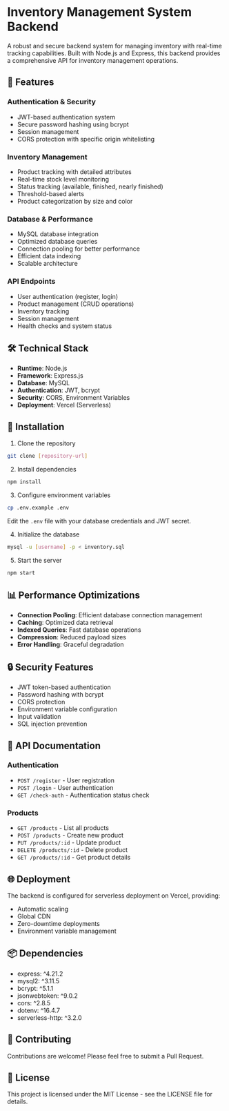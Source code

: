 # Inventory Management System Backend

A robust and secure backend system for managing inventory with real-time tracking capabilities. Built with Node.js and Express, this backend provides a comprehensive API for inventory management operations.

## 🚀 Features

### Authentication & Security

- JWT-based authentication system
- Secure password hashing using bcrypt
- Session management
- CORS protection with specific origin whitelisting

### Inventory Management

- Product tracking with detailed attributes
- Real-time stock level monitoring
- Status tracking (available, finished, nearly finished)
- Threshold-based alerts
- Product categorization by size and color

### Database & Performance

- MySQL database integration
- Optimized database queries
- Connection pooling for better performance
- Efficient data indexing
- Scalable architecture

### API Endpoints

- User authentication (register, login)
- Product management (CRUD operations)
- Inventory tracking
- Session management
- Health checks and system status

## 🛠️ Technical Stack

- **Runtime**: Node.js
- **Framework**: Express.js
- **Database**: MySQL
- **Authentication**: JWT, bcrypt
- **Security**: CORS, Environment Variables
- **Deployment**: Vercel (Serverless)

## 🔧 Installation

1. Clone the repository

```bash
git clone [repository-url]
```

2. Install dependencies

```bash
npm install
```

3. Configure environment variables

```bash
cp .env.example .env
```

Edit the `.env` file with your database credentials and JWT secret.

4. Initialize the database

```bash
mysql -u [username] -p < inventory.sql
```

5. Start the server

```bash
npm start
```

## 📊 Performance Optimizations

- **Connection Pooling**: Efficient database connection management
- **Caching**: Optimized data retrieval
- **Indexed Queries**: Fast database operations
- **Compression**: Reduced payload sizes
- **Error Handling**: Graceful degradation

## 🔒 Security Features

- JWT token-based authentication
- Password hashing with bcrypt
- CORS protection
- Environment variable configuration
- Input validation
- SQL injection prevention

## 📝 API Documentation

### Authentication

- `POST /register` - User registration
- `POST /login` - User authentication
- `GET /check-auth` - Authentication status check

### Products

- `GET /products` - List all products
- `POST /products` - Create new product
- `PUT /products/:id` - Update product
- `DELETE /products/:id` - Delete product
- `GET /products/:id` - Get product details

## 🌐 Deployment

The backend is configured for serverless deployment on Vercel, providing:

- Automatic scaling
- Global CDN
- Zero-downtime deployments
- Environment variable management

## 📦 Dependencies

- express: ^4.21.2
- mysql2: ^3.11.5
- bcrypt: ^5.1.1
- jsonwebtoken: ^9.0.2
- cors: ^2.8.5
- dotenv: ^16.4.7
- serverless-http: ^3.2.0

## 🤝 Contributing

Contributions are welcome! Please feel free to submit a Pull Request.

## 📄 License

This project is licensed under the MIT License - see the LICENSE file for details.
